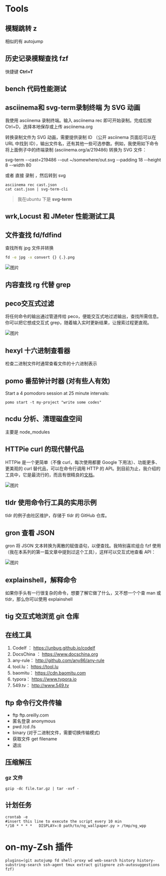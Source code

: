 # Tools
## 模糊跳转 z ##

相似的有  autojump

## 历史记录模糊查找 fzf ##
快捷键 **Ctrl+T**

## bench 代码性能测试
## asciinema和 svg-term录制终端 为 SVG 动画
我使用 asciinema 录制终端。输入 asciinema rec 即可开始录制。完成后按 Ctrl+D，选择本地保存或上传 asciinema.org

转换录制文件为 SVG 动画，需要提供录制 ID （公开 asciinema 页面后可以在 URL 中找到 ID），输出文件名，还有其他一些可选参数。例如，我使用如下命令将上面例子中的终端录制 (asciinema.org/a/219486) 转换为 SVG 文件：

svg-term --cast=219486 --out ~/somewhere/out.svg --padding 18 --height 8 --width 80

或者 直接 录制 ，然后转到 svg
``` shell
asciinema rec cast.json
cat cast.json | svg-term-cli
```
> 我在ubuntu 下是 **svg-term**

##  wrk,Locust 和 JMeter 性能测试工具

## 文件查找 fd/fdfind
查找所有 jpg 文件并转换 
``` sh
fd -e jpg -x convert {} {.}.png
```
![图片](images/commandlineTools/1.svg)

## 内容查找 rg 代替 grep 
## peco交互式过滤
将任何命令的输出通过管道传给 peco，便能交互式地过滤输出，查找所需信息。你可以把它想成交互式 grep，随着输入实时更新结果，让搜索过程更直观。

![图片](images/commandlineTools/2.webp)
## hexyl 十六进制查看器
检查二进制文件时通常查看文件的十六进制表示

## pomo 番茄钟计时器 (对有些人有效)

Start a 4 pomodoro session at 25 minute intervals:
``` shell
pomo start -t my-project "write some codes"
```

## ncdu 分析、清理磁盘空间
主要是 node_modules
## HTTPie curl 的现代替代品
HTTPie 是一个更简单（不像 curl，每次使用都要 Google 下用法）、功能更多、更美观的 curl 替代品，可以在命令行调用 HTTP 的 API。到目前为止，我介绍的工具中，它是最流行的，而且有很精良的[文档](https://httpie.org/doc)。

![图片](images/commandlineTools/3.webp)

## tldr 使用命令行工具的实用示例
tldr 的例子由社区维护，存储于 tldr 的 GitHub 仓库。

## gron 查看 JSON
gron 将 JSON 文本转换为离散的赋值语句，以便查找。我特别喜欢组合 fzf 使用（我在本系列的第一篇文章中提到过这个工具），这样可以交互式地查看 API：

![图片](images/commandlineTools/1.gif)

## explainshell，解释命令
如果你手头有一行很复杂的命令，想要了解它做了什么，又不想一个个查 man 或 tldr，那么你可以使用 explainshell

## tig 交互式地浏览 git 仓库
## 在线工具
1. CodeIf ：                     https://unbug.github.io/codelf
2. DocsChina ：            https://www.docschina.org
3. any-rule：                  http://github.com/any86/any-rule
4. tool.lu：                      https://tool.lu
5. baomitu：                  https://cdn.baomitu.com
6. typora：                      https://www.typora.io
7. 549.tv：                       http://www.549.tv

## ftp 命令行文件传输
- ftp ftp.oreilly.com
- 匿名登录 anonymous
- pwd /cd /ls
- binary (对于二进制文件，需要切换传输模式)
- 获取文件 get filename
- 退出

## 压缩解压
### gz 文件 
``` shell
gzip -dc file.tar.gz | tar -xvf -
``` 

## 计划任务
``` crontab
crontab -e
#insert this line to execute the script every 10 min
*/10 * * * *   DISPLAY=:0 path/to/ng_wallpaper.py > /tmp/ng_wpp
```

# on-my-Zsh 插件
``` config
plugins=(git autojump fd shell-proxy wd web-search history history-substring-search ssh-agent tmux extract gitignore zsh-autosuggestions fzf)
``` 

